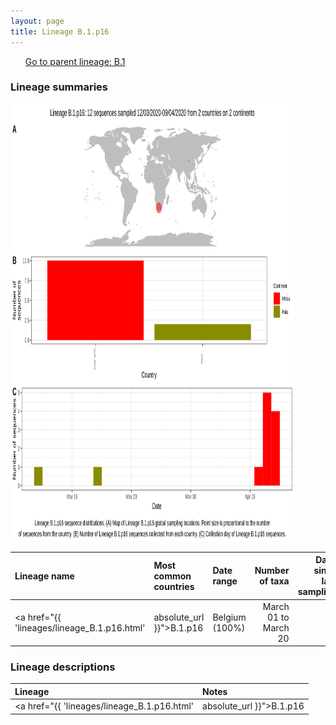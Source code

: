 ```yaml
---
layout: page
title: Lineage B.1.p16
---
```




<p>
<ul class="actions small">
	 <a href="{{ 'lineages/lineage_B.1.html' | absolute_url }}" class="button special fit">Go to parent lineage: B.1</a>
</ul>
</p>
<h3> Lineage summaries</h3>

<img src="../assets/images/B.1.p16.svg" alt="B.1.p16 lineage summary figure" width="90%" height="700px" />


| Lineage name | Most common countries | Date range | Number of taxa |  Days since last sampling | Known Travel | Recall value |
|:-----|:-----|:-------|-------:|-------:|:---------|--------:|
| <a href="{{ 'lineages/lineage_B.1.p16.html' | absolute_url }}">B.1.p16</a> | Belgium (100%) | March 01 to March 20 | 18 | 51 | Italy to Belgium (1)<br/> | 94.74 |

<h3>Lineage descriptions</h3>

| Lineage | Notes |
|:-----|:-----|
| <a href="{{ 'lineages/lineage_B.1.p16.html' | absolute_url }}">B.1.p16</a> | Belgium, low support (BS=19), keep an eye on this with new data  |

